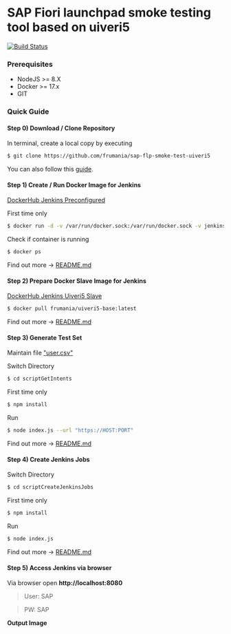 # SAP Fiori launchpad smoke testing tool based on uiveri5

[![Build Status](https://travis-ci.org/frumania/sap-flp-smoke-test-uiveri5.svg?branch=master)](https://travis-ci.org/frumania/sap-flp-smoke-test-uiveri5)

### Prerequisites

* NodeJS >= 8.X
* Docker >= 17.x
* GIT

### Quick Guide

#### Step 0) Download / Clone Repository

In terminal, create a local copy by executing  
```bash
$ git clone https://github.com/frumania/sap-flp-smoke-test-uiveri5
```

You can also follow this [guide](https://help.github.com/articles/cloning-a-repository/).


#### Step 1) Create / Run Docker Image for Jenkins

[DockerHub Jenkins Preconfigured](https://hub.docker.com/r/frumania/docker-jenkins-preconf/)

First time only
```bash
$ docker run -d -v /var/run/docker.sock:/var/run/docker.sock -v jenkins_home:/var/jenkins_home -p 8080:8080 -p 50000:50000 frumania/docker-jenkins-preconf:latest
```

Check if container is running  
```bash
$ docker ps
```

Find out more -> [README.md](https://github.com/frumania/docker-jenkins-preconf/blob/master/README.md)


#### Step 2) Prepare Docker Slave Image for Jenkins

[DockerHub Jenkins Uiveri5 Slave](https://hub.docker.com/r/frumania/uiveri5-base/)

```bash
$ docker pull frumania/uiveri5-base:latest
```

Find out more -> [README.md](https://github.com/frumania/docker-uiveri5-jenkins-slave/blob/master/README.md)


#### Step 3) Generate Test Set

Maintain file ["user.csv"](https://github.com/frumania/sap-flp-smoke-test-uiveri5/blob/master/user.csv)

Switch Directory  
```bash
$ cd scriptGetIntents
```

First time only  
```bash
$ npm install
```

Run  
```bash
$ node index.js --url "https://HOST:PORT"
```

Find out more -> [README.md](https://github.com/frumania/sap-flp-smoke-test-uiveri5/blob/master/scriptGetIntents/README.md)


#### Step 4) Create Jenkins Jobs

Switch Directory  
```bash
$ cd scriptCreateJenkinsJobs
```

First time only
```bash
$ npm install
```

Run  
```bash
$ node index.js
```

Find out more -> [README.md](https://github.com/frumania/sap-flp-smoke-test-uiveri5/blob/master/scriptCreateJenkinsJobs/README.md)


#### Step 5) Access Jenkins via browser

Via browser open **http://localhost:8080**

> User: SAP

> PW: SAP

**Output Image**